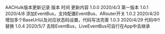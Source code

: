 AACHulk版本更新记录
版本         时间                   更新内容
1.0.0     2020/4/3                 第一版本
1.0.1     2020/4/8                 添加EventBus，支持配置EventBus、ARouter开关
1.0.2     2020/4/20                增加多个BaseUrl以及对应状态码设置，代码写法完善
1.0.3     2020/4/29                代码中!!替换
1.0.4     2020/5/7                 去除EventBus，LiveEventBus可自行在App中去继承
